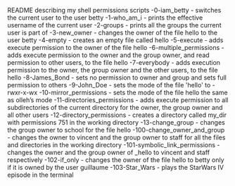 README describing my shell permissions scripts
-0-iam_betty - switches the current user to the user betty
-1-who_am_i - prints the effective username of the current user 
-2-groups - prints all the groups the current user is part of
-3-new_owner - changes the owner of the file hello to the user betty
-4-empty - creates an empty file called hello
-5-execute - adds execute permission to the owner of the file hello
-6-multiple_permissions - adds execute permission to the owner and the group owner, and read permission to other users, to the file hello
-7-everybody - adds execution permission to the owner, the group owner and the other users, to the file hello
-8-James_Bond - sets no permission to owner and group and sets full permission to others
-9-John_Doe - sets the mode of the file 'hello' to -rwxr-x-wx 
-10-mirror_permissions - sets the mode of the file hello the same as olleh’s mode
-11-directories_permissions - adds execute permission to all subdirectories of the current directory for the owner, the group owner and all other users
-12-directory_permissions - creates a directory called my_dir with permissions 751 in the working directory
-13-change_group - changes the group owner to school for the file hello
-100-change_owner_and_group - changes the owner to vincent and the group owner to staff for all the files and directories in the working directory
-101-symbolic_link_permissions - changes the owner and the group owner of _hello to vincent and staff respectively
-102-if_only - changes the owner of the file hello to betty only if it is owned by the user guillaume
-103-Star_Wars - plays the StarWars IV episode in the terminal 
